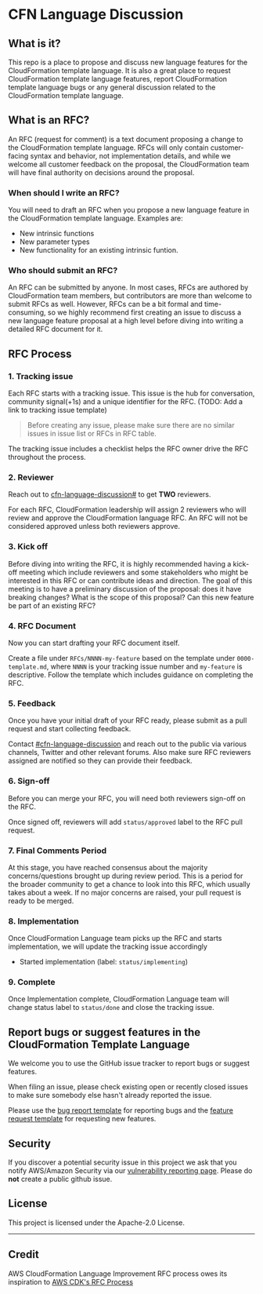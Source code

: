 # CFN Language Discussion

## What is it?
This repo is a place to propose and discuss new language features for the CloudFormation template language. It is also a great place to request CloudFormation template language features, report CloudFormation template language bugs or any general discussion related to the CloudFormation template language.

## What is an RFC?

An RFC (request for comment) is a text document proposing a change to the CloudFormation template language. RFCs will only contain customer-facing syntax and behavior, not implementation details, and while we welcome all customer feedback on the proposal, the CloudFormation team will have final authority on decisions around the proposal.

### When should I write an RFC?

You will need to draft an RFC when you propose a new language feature in the CloudFormation template language. Examples are:

   - New intrinsic functions
   - New parameter types
   - New functionality for an existing intrinsic funtion.

### Who should submit an RFC?

An RFC can be submitted by anyone. In most cases, RFCs are authored by CloudFormation team members, but contributors are more than welcome to submit RFCs as well. However, RFCs can be a bit formal and time-consuming, so we highly recommend first creating an issue to discuss a new language feature proposal at a high level before diving into writing a detailed RFC document for it.

## RFC Process

### 1. Tracking issue

Each RFC starts with a tracking issue. This issue is the hub for conversation,
community signal(+1s) and a unique identifier for the RFC. (TODO: Add a link to tracking issue template)

> Before creating any issue, please make sure there are no similar issues in issue list or RFCs in RFC table.

The tracking issue includes a checklist helps the RFC owner drive the RFC
throughout the process.

### 2. Reviewer

Reach out to [cfn-language-discussion#](cfn-language-discussion@amazon.com) to get **TWO** reviewers.

For each RFC, CloudFormation leadership will assign 2 reviewers who will review
and approve the CloudFormation language RFC. An RFC will not be considered approved
unless both reviewers approve.

### 3. Kick off

Before diving into writing the RFC, it is highly recommended having a kick-off
meeting which include reviewers and some stakeholders who might be interested in
this RFC or can contribute ideas and direction. The goal of this meeting is to
have a preliminary discussion of the proposal: does it have breaking changes?
What is the scope of this proposal? Can this new feature be part of an existing RFC?


### 4. RFC Document

Now you can start drafting your RFC document itself.

Create a file under `RFCs/NNNN-my-feature` based on the template under
`0000-template.md`, where `NNNN` is your tracking issue number and `my-feature`
is descriptive. Follow the template which includes guidance on completing the RFC.

### 5. Feedback

Once you have your initial draft of your RFC ready, please submit as a pull
request and start collecting feedback.

Contact [#cfn-language-discussion](cfn-language-discussion@amazon.com) and
reach out to the public via various channels, Twitter and other relevant forums.
Also make sure RFC reviewers assigned are notified so they can provide their feedback.

### 6. Sign-off

Before you can merge your RFC, you will need both reviewers sign-off on the RFC.

Once signed off, reviewers will add `status/approved` label to the RFC pull request.


### 7. Final Comments Period

At this stage, you have reached consensus about the majority concerns/questions
brought up during review period. This is a period for the broader community to
get a chance to look into this RFC, which usually takes about a week. If no
major concerns are raised, your pull request is ready to be merged.

### 8. Implementation

Once CloudFormation Language team picks up the RFC and starts implementation, we will update the tracking issue accordingly
- Started implementation (label: `status/implementing`)

### 9. Complete

Once Implementation complete, CloudFormation Language team will change status label to `status/done` and close the tracking issue.

## Report bugs or suggest features in the CloudFormation Template Language

We welcome you to use the GitHub issue tracker to report bugs or suggest features.

When filing an issue, please check existing open or recently closed issues to make sure somebody else hasn't already reported the issue. 

Please use the [bug report template](.github/ISSUE_TEMPLATE/bug_report.md) for reporting bugs and the [feature request template](.github/ISSUE_TEMPLATE/feature_request.md) for requesting new features.

## Security

If you discover a potential security issue in this project we ask that you notify AWS/Amazon Security via our [vulnerability reporting page](http://aws.amazon.com/security/vulnerability-reporting/). Please do **not** create a public github issue.

## License

This project is licensed under the Apache-2.0 License.

---

## Credit
AWS CloudFormation Language Improvement RFC process owes its inspiration to [AWS CDK's RFC Process](https://github.com/aws/aws-cdk-rfcs)
